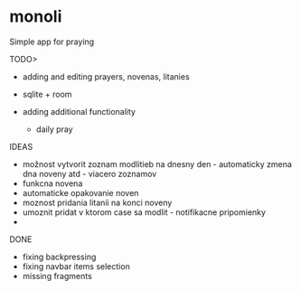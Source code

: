 # monoli

Simple app for praying

TODO>
- adding and editing prayers, novenas, litanies

- sqlite + room

- adding additional functionality
  - daily pray

IDEAS
- možnost vytvorit zoznam modlitieb na dnesny den - automaticky zmena dna noveny atd - viacero zoznamov
- funkcna novena 
- automaticke opakovanie noven
- moznost pridania litanii na konci noveny
- umoznit pridat v ktorom case sa modlit - notifikacne pripomienky
- 

DONE
- fixing backpressing
- fixing navbar items selection
- missing fragments

